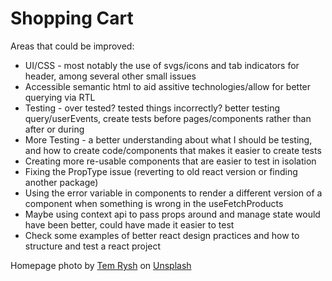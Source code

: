 # Shopping Cart

Areas that could be improved:

- UI/CSS - most notably the use of svgs/icons and tab indicators for header, among several other small issues
- Accessible semantic html to aid assitive technologies/allow for better querying via RTL
- Testing - over tested? tested things incorrectly? better testing query/userEvents, create tests before pages/components rather than after or during
- More Testing - a better understanding about what I should be testing, and how to create code/components that makes it easier to create tests
- Creating more re-usable components that are easier to test in isolation
- Fixing the PropType issue (reverting to old react version or finding another package)
- Using the error variable in components to render a different version of a component when something is wrong in the useFetchProducts
- Maybe using context api to pass props around and manage state would have been better, could have made it easier to test
- Check some examples of better react design practices and how to structure and test a react project

Homepage photo by <a href="https://unsplash.com/@tem_rysh?utm_content=creditCopyText&utm_medium=referral&utm_source=unsplash">Tem Rysh</a> on <a href="https://unsplash.com/photos/black-trike-parked-near-soter-F6-U5fGAOik?utm_content=creditCopyText&utm_medium=referral&utm_source=unsplash">Unsplash</a>
